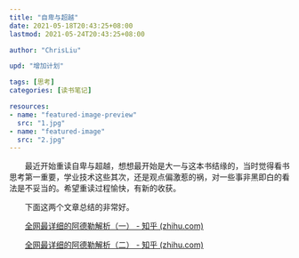 ```yaml
---
title: "自卑与超越"
date: 2021-05-18T20:43:25+08:00
lastmod: 2021-05-24T20:43:25+08:00

author: "ChrisLiu"

upd: "增加计划"

tags: [思考]
categories: [读书笔记]

resources:
- name: "featured-image-preview"
  src: "1.jpg"
- name: "featured-image"
  src: "2.jpg"
---
```


<!--more-->

&emsp;&emsp;最近开始重读自卑与超越，想想最开始是大一与这本书结缘的，当时觉得看书思考第一重要，学业技术这些其次，还是观点偏激惹的祸，对一些事非黑即白的看法是不妥当的。希望重读过程愉快，有新的收获。

　　下面这两个文章总结的非常好。

　　[全网最详细的阿德勒解析（一） - 知乎 (zhihu.com)](https://zhuanlan.zhihu.com/p/154298729)

　　[全网最详细的阿德勒解析（二） - 知乎 (zhihu.com)](https://zhuanlan.zhihu.com/p/342720557)

　　
